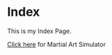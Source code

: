 # Index
<html>
<head>
<body>
<p> This is my Index Page.</p>
<a href="https://github.com/shantanusomani32/MartialArt.github.io.git">Click here</a>
for Martial Art Simulator
</body>
</html>

